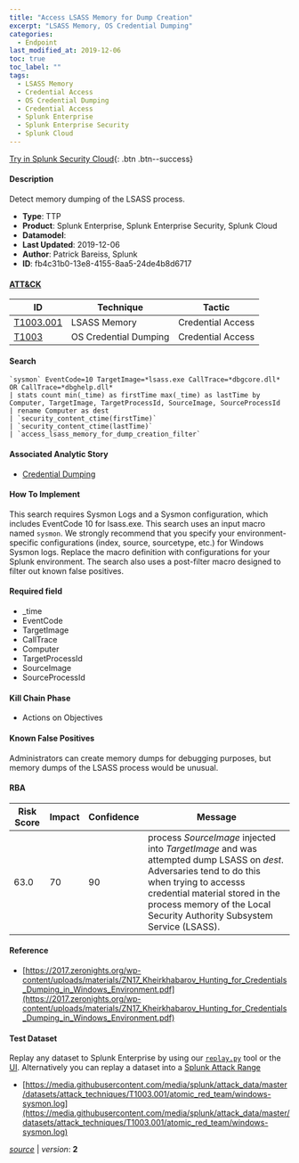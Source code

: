 ```yaml
---
title: "Access LSASS Memory for Dump Creation"
excerpt: "LSASS Memory, OS Credential Dumping"
categories:
  - Endpoint
last_modified_at: 2019-12-06
toc: true
toc_label: ""
tags:
  - LSASS Memory
  - Credential Access
  - OS Credential Dumping
  - Credential Access
  - Splunk Enterprise
  - Splunk Enterprise Security
  - Splunk Cloud
---
```




[Try in Splunk Security Cloud](https://www.splunk.com/en_us/cyber-security.html){: .btn .btn--success}

#### Description

Detect memory dumping of the LSASS process.

- **Type**: TTP
- **Product**: Splunk Enterprise, Splunk Enterprise Security, Splunk Cloud
- **Datamodel**: 
- **Last Updated**: 2019-12-06
- **Author**: Patrick Bareiss, Splunk
- **ID**: fb4c31b0-13e8-4155-8aa5-24de4b8d6717


#### [ATT&CK](https://attack.mitre.org/)

| ID          | Technique   | Tactic      |
| ----------- | ----------- | ----------- |
| [T1003.001](https://attack.mitre.org/techniques/T1003/001/) | LSASS Memory | Credential Access |
| [T1003](https://attack.mitre.org/techniques/T1003/) | OS Credential Dumping | Credential Access |

#### Search

```
`sysmon` EventCode=10 TargetImage=*lsass.exe CallTrace=*dbgcore.dll* OR CallTrace=*dbghelp.dll* 
| stats count min(_time) as firstTime max(_time) as lastTime by Computer, TargetImage, TargetProcessId, SourceImage, SourceProcessId 
| rename Computer as dest 
| `security_content_ctime(firstTime)`
| `security_content_ctime(lastTime)` 
| `access_lsass_memory_for_dump_creation_filter` 
```

#### Associated Analytic Story
* [Credential Dumping](/stories/credential_dumping)


#### How To Implement
This search requires Sysmon Logs and a Sysmon configuration, which includes EventCode 10 for lsass.exe. This search uses an input macro named `sysmon`. We strongly recommend that you specify your environment-specific configurations (index, source, sourcetype, etc.) for Windows Sysmon logs. Replace the macro definition with configurations for your Splunk environment. The search also uses a post-filter macro designed to filter out known false positives.

#### Required field
* _time
* EventCode
* TargetImage
* CallTrace
* Computer
* TargetProcessId
* SourceImage
* SourceProcessId


#### Kill Chain Phase
* Actions on Objectives


#### Known False Positives
Administrators can create memory dumps for debugging purposes, but memory dumps of the LSASS process would be unusual.


#### RBA

| Risk Score  | Impact      | Confidence   | Message      |
| ----------- | ----------- |--------------|--------------|
| 63.0 | 70 | 90 | process $SourceImage$ injected into $TargetImage$ and was attempted dump LSASS on $dest$. Adversaries tend to do this when trying to accesss credential material stored in the process memory of the Local Security Authority Subsystem Service (LSASS). |




#### Reference

* [https://2017.zeronights.org/wp-content/uploads/materials/ZN17_Kheirkhabarov_Hunting_for_Credentials_Dumping_in_Windows_Environment.pdf](https://2017.zeronights.org/wp-content/uploads/materials/ZN17_Kheirkhabarov_Hunting_for_Credentials_Dumping_in_Windows_Environment.pdf)



#### Test Dataset
Replay any dataset to Splunk Enterprise by using our [`replay.py`](https://github.com/splunk/attack_data#using-replaypy) tool or the [UI](https://github.com/splunk/attack_data#using-ui).
Alternatively you can replay a dataset into a [Splunk Attack Range](https://github.com/splunk/attack_range#replay-dumps-into-attack-range-splunk-server)

* [https://media.githubusercontent.com/media/splunk/attack_data/master/datasets/attack_techniques/T1003.001/atomic_red_team/windows-sysmon.log](https://media.githubusercontent.com/media/splunk/attack_data/master/datasets/attack_techniques/T1003.001/atomic_red_team/windows-sysmon.log)


[*source*](https://github.com/splunk/security_content/tree/develop/detections/endpoint/access_lsass_memory_for_dump_creation.yml) \| *version*: **2**